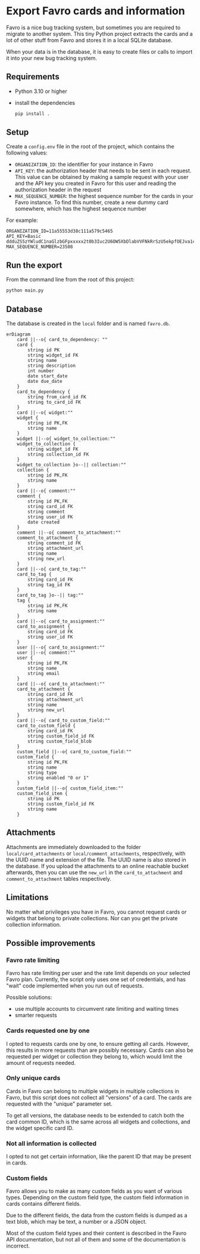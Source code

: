 # Export Favro cards and information

Favro is a nice bug tracking system, but sometimes you are required to migrate to another system. This tiny Python project extracts the cards and a lot of other stuff from Favro and stores it in a local SQLite database.

When your data is in the database, it is easy to create files or calls to import it into your new bug tracking system.

## Requirements

- Python 3.10 or higher
- install the dependencies

  ```zsh
  pip install .
  ```

## Setup

Create a `config.env` file in the root of the project, which contains the following values:

- `ORGANIZATION_ID`: the identifier for your instance in Favro
- `API_KEY`: the authorization header that needs to be sent in each request. This value can be obtained by making a sample request with your user and the API key you created in Favro for this user and reading the authorization header in the request
- `MAX_SEQUENCE_NUMBER`: the highest sequence number for the cards in your Favro instance. To find this number, create a new dummy card somewhere, which has the highest sequence number

For example:

``` text
ORGANIZATION_ID=11a55553d38c111a579c5465
API_KEY=Basic ddduZS5zYWludC1naGlzbGFpxxxxx2t0b3Iuc2U6OW5XbDlabVVFNkRrSzU5ekpfOEJva1c2ejRjTnJNVlblablabla==
MAX_SEQUENCE_NUMBER=23508
```

## Run the export

From the command line from the root of this project:

```zsh
python main.py
```

## Database

The database is created in the `local` folder and is named `favro.db`.

```mermaid
erDiagram
    card ||--o{ card_to_dependency: ""
    card {
        string id PK
        string widget_id FK
        string name
        string description
        int number
        date start_date
        date due_date
    }
    card_to_dependency {
        string from_card_id FK
        string to_card_id FK
    }
    card ||--o{ widget:""
    widget {
        string id PK,FK
        string name
    }
    widget ||--o{ widget_to_collection:""
    widget_to_collection {
        string widget_id FK
        string collection_id FK
    }
    widget_to_collection }o--|| collection:""
    collection {
        string id PK,FK
        string name
    }
    card ||--o{ comment:""
    comment {
        string id PK,FK
        string card_id FK
        string comment
        string user_id FK
        date created
    }
    comment ||--o{ comment_to_attachment:""
    comment_to_attachment {
        string comment_id FK
        string attachment_url
        string name
        string new_url
    }
    card ||--o{ card_to_tag:""
    card_to_tag {
        string card_id FK
        string tag_id FK
    }
    card_to_tag }o--|| tag:""
    tag {
        string id PK,FK
        string name
    }
    card ||--o{ card_to_assignment:""
    card_to_assignment {
        string card_id FK
        string user_id FK
    }
    user ||--o{ card_to_assignment:""
    user ||--o{ comment:""
    user {
        string id PK,FK
        string name
        string email
    }
    card ||--o{ card_to_attachment:""
    card_to_attachment {
        string card_id FK
        string attachment_url
        string name
        string new_url
    }
    card ||--o{ card_to_custom_field:""
    card_to_custom_field {
        string card_id FK
        string custom_field_id FK
        string custom_field_blob
    }
    custom_field ||--o{ card_to_custom_field:""
    custom_field {
        string id PK,FK
        string name
        string type
        string enabled "0 or 1"
    }
    custom_field ||--o{ custom_field_item:""
    custom_field_item {
        string id PK
        string custom_field_id FK
        string name
    }

```

## Attachments

Attachments are immediately downloaded to the folder `local/card_attachments` or `local/comment_attachments`, respectively, with the UUID name and extension of the file. The UUID name is also stored in the database. If you upload the attachments to an online reachable bucket afterwards, then you can use the `new_url` in the `card_to_attachment` and `comment_to_attachment` tables respectively.

## Limitations

No matter what privileges you have in Favro, you cannot request cards or widgets that belong to private collections. Nor can you get the private collection information.

## Possible improvements

### Favro rate limiting

Favro has rate limiting per user and the rate limit depends on your selected Favro plan. Currently, the script only uses one set of credentials, and has "wait" code implemented when you run out of requests.

Possible solutions:

- use multiple accounts to circumvent rate limiting and waiting times
- smarter requests

### Cards requested one by one

I opted to requests cards one by one, to ensure getting all cards. However, this results in more requests than are possibly necessary. Cards can also be requested per widget or collection they belong to, which would limit the amount of requests needed.

### Only unique cards

Cards in Favro can belong to multiple widgets in multiple collections in Favro, but this script does not collect all "versions" of a card. The cards are requested with the "unique" parameter set.

To get all versions, the database needs to be extended to catch both the card common ID, which is the same across all widgets and collections, and the widget specific card ID.

### Not all information is collected

I opted to not get certain information, like the parent ID that may be present in cards.

### Custom fields

Favro allows you to make as many custom fields as you want of various types. Depending on the custom field type, the custom field information in cards contains different fields.

Due to the different fields, the data from the custom fields is dumped as a text blob, which may be text, a number or a JSON object.

Most of the custom field types and their content is described in the Favro API documentation, but not all of them and some of the documentation is incorrect.
